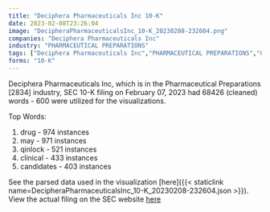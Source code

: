 ```yaml
---
title: "Deciphera Pharmaceuticals Inc 10-K"
date: 2023-02-08T23:26:04
image: "DecipheraPharmaceuticalsInc_10-K_20230208-232604.png"
companies: "Deciphera Pharmaceuticals Inc"
industry: "PHARMACEUTICAL PREPARATIONS"
tags: ["Deciphera Pharmaceuticals Inc","PHARMACEUTICAL PREPARATIONS","02-07-2023","10-K"]
forms: "10-K"
---
```

Deciphera Pharmaceuticals Inc, which is in the Pharmaceutical Preparations [2834] industry, SEC 10-K filing on February 07, 2023 had 68426 (cleaned) words - 600 were utilized for the visualizations.

Top Words:
1. drug - 974 instances
2. may - 971 instances
3. qinlock - 521 instances
4. clinical - 433 instances
5. candidates - 403 instances


See the parsed data used in the visualization [here]({{< staticlink name=DecipheraPharmaceuticalsInc_10-K_20230208-232604.json >}}).  
View the actual filing on the SEC website [here](https://www.sec.gov/Archives/edgar/data/1654151/0001654151-23-000003.txt)